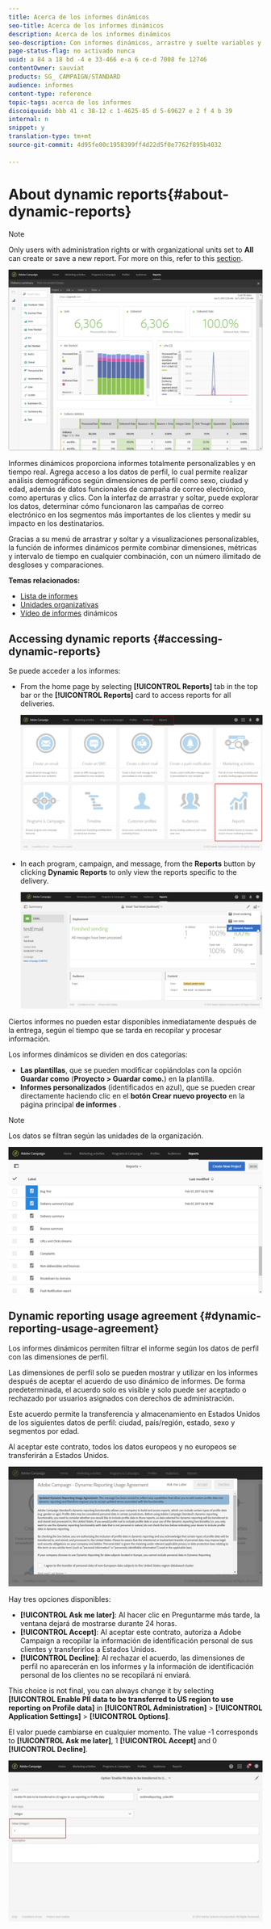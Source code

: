 ```yaml
---
title: Acerca de los informes dinámicos
seo-title: Acerca de los informes dinámicos
description: Acerca de los informes dinámicos
seo-description: Con informes dinámicos, arrastre y suelte variables y dimensiones en su entorno improvisado y analice el éxito de sus campañas.
page-status-flag: no activado nunca
uuid: a 84 a 18 bd -4 e 33-466 e-a 6 ce-d 7008 fe 12746
contentOwner: sauviat
products: SG_ CAMPAIGN/STANDARD
audience: informes
content-type: reference
topic-tags: acerca de los informes
discoiquuid: bbb 41 c 38-12 c 1-4625-85 d 5-69627 e 2 f 4 b 39
internal: n
snippet: y
translation-type: tm+mt
source-git-commit: 4d95fe00c1958399ff4d22d5f0e7762f895b4032

---
```



# About dynamic reports{#about-dynamic-reports}

>[!NOTE]
>
>Only users with administration rights or with organizational units set to **All** can create or save a new report. For more on this, refer to this [section](../../administration/using/users-management.md).

![](assets/dynamic_report_intro.png)

Informes dinámicos proporciona informes totalmente personalizables y en tiempo real. Agrega acceso a los datos de perfil, lo cual permite realizar análisis demográficos según dimensiones de perfil como sexo, ciudad y edad, además de datos funcionales de campaña de correo electrónico, como aperturas y clics. Con la interfaz de arrastrar y soltar, puede explorar los datos, determinar cómo funcionaron las campañas de correo electrónico en los segmentos más importantes de los clientes y medir su impacto en los destinatarios.

Gracias a su menú de arrastrar y soltar y a visualizaciones personalizables, la función de informes dinámicos permite combinar dimensiones, métricas y intervalo de tiempo en cualquier combinación, con un número ilimitado de desgloses y comparaciones.


**Temas relacionados:**

* [Lista de informes](../../reporting/using/defining-the-report-period.md)
* [Unidades organizativas](../../administration/using/organizational-units.md)
* [Vídeo de informes](https://helpx.adobe.com/campaign/kt/acs/using/acs-creating-a-dynamic-report-feature-video-use.html) dinámicos

## Accessing dynamic reports {#accessing-dynamic-reports}

Se puede acceder a los informes:

* From the home page by selecting **[!UICONTROL Reports]** tab in the top bar or the **[!UICONTROL Reports]** card to access reports for all deliveries.

   ![](assets/campaign_reports_access.png)

* In each program, campaign, and message, from the **Reports** button by clicking **Dynamic Reports** to only view the reports specific to the delivery.

   ![](assets/campaign_reports_description.png)

Ciertos informes no pueden estar disponibles inmediatamente después de la entrega, según el tiempo que se tarda en recopilar y procesar información.

Los informes dinámicos se dividen en dos categorías:

* **Las plantillas**, que se pueden modificar copiándolas con la opción **Guardar como** (**Proyecto &gt; Guardar como.**) en la plantilla.
* **Informes personalizados** (identificados en azul), que se pueden crear directamente haciendo clic en el **botón Crear nuevo proyecto** en la página principal **de informes** .

>[!NOTE]
>
>Los datos se filtran según las unidades de la organización.

![](assets/dynamic_report_overview.png)


## Dynamic reporting usage agreement {#dynamic-reporting-usage-agreement}

Los informes dinámicos permiten filtrar el informe según los datos de perfil con las dimensiones de perfil.

Las dimensiones de perfil solo se pueden mostrar y utilizar en los informes después de aceptar el acuerdo de uso dinámico de informes. De forma predeterminada, el acuerdo solo es visible y solo puede ser aceptado o rechazado por usuarios asignados con derechos de administración.

Este acuerdo permite la transferencia y almacenamiento en Estados Unidos de los siguientes datos de perfil: ciudad, país/región, estado, sexo y segmentos por edad.

Al aceptar este contrato, todos los datos europeos y no europeos se transferirán a Estados Unidos.

![](assets/pii_window.png)

Hay tres opciones disponibles:

* **[!UICONTROL Ask me later]**: Al hacer clic en Preguntarme más tarde, la ventana dejará de mostrarse durante 24 horas.
* **[!UICONTROL Accept]**: Al aceptar este contrato, autoriza a Adobe Campaign a recopilar la información de identificación personal de sus clientes y transferirlos a Estados Unidos.
* **[!UICONTROL Decline]**: Al rechazar el acuerdo, las dimensiones de perfil no aparecerán en los informes y la información de identificación personal de los clientes no se recopilará ni enviará.

This choice is not final, you can always change it by selecting **[!UICONTROL Enable PII data to be transferred to US region to use reporting on Profile data]** in **[!UICONTROL Administration]** &gt; **[!UICONTROL Application Settings]** &gt; **[!UICONTROL Options]**.

El valor puede cambiarse en cualquier momento. The value -1 corresponds to **[!UICONTROL Ask me later]**, 1 **[!UICONTROL Accept]** and 0 **[!UICONTROL Decline]**.

![](assets/pii_window_2.png)

